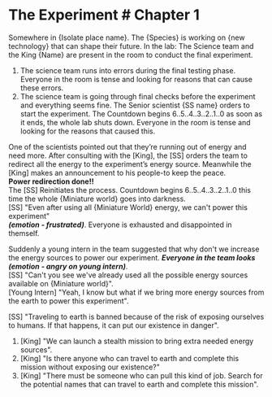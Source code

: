 # The Experiment # Chapter 1 



Somewhere in {Isolate place name}. The {Species} is working on {new technology} that can shape their future. 
In the lab: The Science team and the King {Name} are present in the room to conduct the final experiment.

 1. The science team runs into errors during the final testing phase. Everyone in the room is tense and looking for reasons that can cause these errors.
 2. The science team is going through final checks before the experiment and everything seems fine. The Senior scientist {SS name} orders to start the experiment. The Countdown begins 6..5..4..3..2..1..0 as soon as it ends, the whole lab shuts down. Everyone in the room is tense and looking for the reasons that caused this.

One of the scientists pointed out that they’re running out of energy and need more. 
After consulting with the [King], the [SS] orders the team to redirect all the energy to the experiment’s energy source. 
Meanwhile the [King] makes an announcement to his people-to keep the peace.   
**Power redirection done!!**  
The [SS] Reinitiates the process. Countdown begins 6..5..4..3..2..1..0 this time the whole {Miniature world} goes into darkness.   
[SS] "Even after using all {Miniature World} energy, we can't power this experiment"   
***(emotion - frustrated)***. Everyone is exhausted and disappointed in themself.   

Suddenly a young intern in the team suggested that why don't we increase the energy sources to power our experiment. ***Everyone in the team looks (emotion - angry on young intern)***.   
[SS] "Can't you see we've already used all the possible energy sources available on {Miniature world}".   
[Young Intern] "Yeah, I know but what if we bring more energy sources from the earth to power this experiment".  

[SS] "Traveling to earth is banned because of the risk of exposing ourselves to humans. If that happens, it can put our existence in danger".  
 1. [King] "We can launch a stealth mission to bring extra needed energy sources".
 2. [King] "Is there anyone who can travel to earth and complete this mission without exposing our existence?"
 3. [King] "There must be someone who can pull this kind of job. Search for the potential names that can travel to earth and complete this mission".
